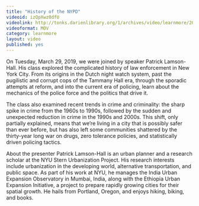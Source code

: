 ```yaml
---
title: "History of the NYPD"
videoid: izQpXwz0dfU
videolink: http://tonks.darienlibrary.org/1/archives/video/learnmore/20160329_history_nypd.mov
videoformat: MOV
category: learnmore
layout: video
published: yes
---
```


On Tuesday, March 29, 2019, we were joined by speaker Patrick Lamson-Hall. His class explored the complicated history of law enforcement in New York City. From its origins in the Dutch night watch system, past the pugilistic and corrupt cops of the Tammany Hall era, through the sporadic attempts at reform, and into the current era of policing, learn about the mechanics of the police force and the politics that drive it.

The class also examined recent trends in crime and criminality: the sharp spike in crime from the 1960s to 1990s, followed by the sudden and unexpected reduction in crime in the 1990s and 2000s. This shift, only partially explained, means that we’re living in a city that is possibly safer than ever before, but has also left some communities shattered by the thirty-year long war on drugs, zero tolerance policies, and statistically driven policing tactics.

About the presenter
Patrick Lamson-Hall is an urban planner and a research scholar at the NYU Stern Urbanization Project. His research interests include urbanization in the developing world, alternative transportation, and public space. As part of his work at NYU, he manages the India Urban Expansion Observatory in Mumbai, India, along with the Ethiopia Urban Expansion Initiative, a project to prepare rapidly growing cities for their spatial growth. He hails from Portland, Oregon, and enjoys hiking, biking, and books.